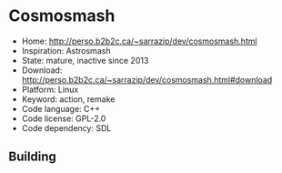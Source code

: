 # Cosmosmash

- Home: http://perso.b2b2c.ca/~sarrazip/dev/cosmosmash.html
- Inspiration: Astrosmash
- State: mature, inactive since 2013
- Download: http://perso.b2b2c.ca/~sarrazip/dev/cosmosmash.html#download
- Platform: Linux
- Keyword: action, remake
- Code language: C++
- Code license: GPL-2.0
- Code dependency: SDL

## Building

